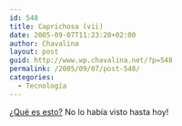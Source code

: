 ```yaml
---
id: 548
title: Caprichosa (vii)
date: 2005-09-07T11:23:20+02:00
author: Chavalina
layout: post
guid: http://www.wp.chavalina.net/?p=548
permalink: /2005/09/07/post-548/
categories:
  - Tecnología
---
```

<a href="http://www.apple.com/ipodnano/" target="_blank">¿Qué es esto?</a> No lo había visto hasta hoy!